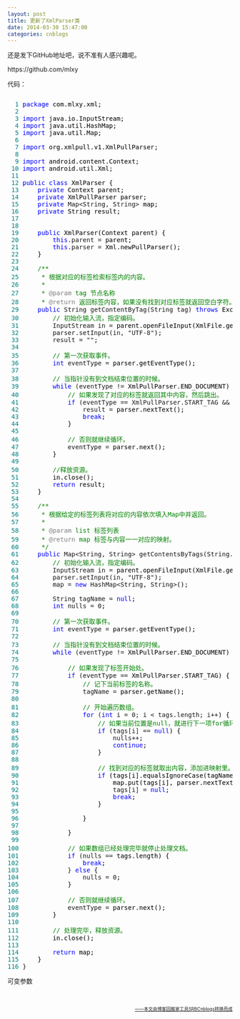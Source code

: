 ```yaml
---
layout: post
title: 更新了XmlParser类
date: 2014-03-30 15:47:00
categories: cnblogs
---
```


<p>还是发下GitHub地址吧，说不准有人感兴趣呢。</p>
<p>https://github.com/mlxy</p>
<p>代码：</p>
<div class="cnblogs_code" onclick="cnblogs_code_show('1fa43143-6077-42fa-a82a-d14834df7272')"><img id="code_img_closed_1fa43143-6077-42fa-a82a-d14834df7272" class="code_img_closed" src="http://images.cnblogs.com/OutliningIndicators/ContractedBlock.gif" alt="" /><img id="code_img_opened_1fa43143-6077-42fa-a82a-d14834df7272" class="code_img_opened" style="display: none;" onclick="cnblogs_code_hide('1fa43143-6077-42fa-a82a-d14834df7272',event)" src="http://images.cnblogs.com/OutliningIndicators/ExpandedBlockStart.gif" alt="" />
<div id="cnblogs_code_open_1fa43143-6077-42fa-a82a-d14834df7272" class="cnblogs_code_hide">
<pre><span style="color: #008080;">  1</span> <span style="color: #0000ff;">package</span><span style="color: #000000;"> com.mlxy.xml;
</span><span style="color: #008080;">  2</span> 
<span style="color: #008080;">  3</span> <span style="color: #0000ff;">import</span><span style="color: #000000;"> java.io.InputStream;
</span><span style="color: #008080;">  4</span> <span style="color: #0000ff;">import</span><span style="color: #000000;"> java.util.HashMap;
</span><span style="color: #008080;">  5</span> <span style="color: #0000ff;">import</span><span style="color: #000000;"> java.util.Map;
</span><span style="color: #008080;">  6</span> 
<span style="color: #008080;">  7</span> <span style="color: #0000ff;">import</span><span style="color: #000000;"> org.xmlpull.v1.XmlPullParser;
</span><span style="color: #008080;">  8</span> 
<span style="color: #008080;">  9</span> <span style="color: #0000ff;">import</span><span style="color: #000000;"> android.content.Context;
</span><span style="color: #008080;"> 10</span> <span style="color: #0000ff;">import</span><span style="color: #000000;"> android.util.Xml;
</span><span style="color: #008080;"> 11</span> 
<span style="color: #008080;"> 12</span> <span style="color: #0000ff;">public</span> <span style="color: #0000ff;">class</span><span style="color: #000000;"> XmlParser {
</span><span style="color: #008080;"> 13</span>     <span style="color: #0000ff;">private</span><span style="color: #000000;"> Context parent;
</span><span style="color: #008080;"> 14</span>     <span style="color: #0000ff;">private</span><span style="color: #000000;"> XmlPullParser parser;
</span><span style="color: #008080;"> 15</span>     <span style="color: #0000ff;">private</span> Map&lt;String, String&gt;<span style="color: #000000;"> map;
</span><span style="color: #008080;"> 16</span>     <span style="color: #0000ff;">private</span><span style="color: #000000;"> String result;
</span><span style="color: #008080;"> 17</span>     
<span style="color: #008080;"> 18</span>     
<span style="color: #008080;"> 19</span>     <span style="color: #0000ff;">public</span><span style="color: #000000;"> XmlParser(Context parent) {
</span><span style="color: #008080;"> 20</span>         <span style="color: #0000ff;">this</span>.parent =<span style="color: #000000;"> parent;
</span><span style="color: #008080;"> 21</span>         <span style="color: #0000ff;">this</span>.parser =<span style="color: #000000;"> Xml.newPullParser();
</span><span style="color: #008080;"> 22</span> <span style="color: #000000;">    }
</span><span style="color: #008080;"> 23</span>     
<span style="color: #008080;"> 24</span>     <span style="color: #008000;">/**</span> 
<span style="color: #008080;"> 25</span> <span style="color: #008000;">     * 根据对应的标签检索标签内的内容。
</span><span style="color: #008080;"> 26</span> <span style="color: #008000;">     * 
</span><span style="color: #008080;"> 27</span> <span style="color: #008000;">     * </span><span style="color: #808080;">@param</span><span style="color: #008000;"> tag 节点名称
</span><span style="color: #008080;"> 28</span> <span style="color: #008000;">     * </span><span style="color: #808080;">@return</span><span style="color: #008000;"> 返回标签内容，如果没有找到对应标签就返回空白字符。</span><span style="color: #008000;">*/</span>
<span style="color: #008080;"> 29</span>     <span style="color: #0000ff;">public</span> String getContentByTag(String tag) <span style="color: #0000ff;">throws</span><span style="color: #000000;"> Exception {
</span><span style="color: #008080;"> 30</span>         <span style="color: #008000;">//</span><span style="color: #008000;"> 初始化输入流，指定编码。</span>
<span style="color: #008080;"> 31</span>         InputStream in =<span style="color: #000000;"> parent.openFileInput(XmlFile.getFile().getName());
</span><span style="color: #008080;"> 32</span>         parser.setInput(in, "UTF-8"<span style="color: #000000;">);
</span><span style="color: #008080;"> 33</span>         result = ""<span style="color: #000000;">;
</span><span style="color: #008080;"> 34</span>         
<span style="color: #008080;"> 35</span>         <span style="color: #008000;">//</span><span style="color: #008000;"> 第一次获取事件。</span>
<span style="color: #008080;"> 36</span>         <span style="color: #0000ff;">int</span> eventType =<span style="color: #000000;"> parser.getEventType();
</span><span style="color: #008080;"> 37</span> 
<span style="color: #008080;"> 38</span>         <span style="color: #008000;">//</span><span style="color: #008000;"> 当指针没有到文档结束位置的时候。</span>
<span style="color: #008080;"> 39</span>         <span style="color: #0000ff;">while</span> (eventType !=<span style="color: #000000;"> XmlPullParser.END_DOCUMENT) {
</span><span style="color: #008080;"> 40</span>             <span style="color: #008000;">//</span><span style="color: #008000;"> 如果发现了对应的标签就返回其中内容，然后跳出。</span>
<span style="color: #008080;"> 41</span>             <span style="color: #0000ff;">if</span> (eventType == XmlPullParser.START_TAG &amp;&amp;<span style="color: #000000;"> tag.equalsIgnoreCase(parser.getName())) {
</span><span style="color: #008080;"> 42</span>                 result =<span style="color: #000000;"> parser.nextText();
</span><span style="color: #008080;"> 43</span>                 <span style="color: #0000ff;">break</span><span style="color: #000000;">;
</span><span style="color: #008080;"> 44</span> <span style="color: #000000;">            }
</span><span style="color: #008080;"> 45</span>             
<span style="color: #008080;"> 46</span>             <span style="color: #008000;">//</span><span style="color: #008000;"> 否则就继续循环。</span>
<span style="color: #008080;"> 47</span>             eventType =<span style="color: #000000;"> parser.next();
</span><span style="color: #008080;"> 48</span> <span style="color: #000000;">        }
</span><span style="color: #008080;"> 49</span> 
<span style="color: #008080;"> 50</span>         <span style="color: #008000;">//</span><span style="color: #008000;">释放资源。</span>
<span style="color: #008080;"> 51</span> <span style="color: #000000;">        in.close();
</span><span style="color: #008080;"> 52</span>         <span style="color: #0000ff;">return</span><span style="color: #000000;"> result;
</span><span style="color: #008080;"> 53</span> <span style="color: #000000;">    }
</span><span style="color: #008080;"> 54</span>     
<span style="color: #008080;"> 55</span>     <span style="color: #008000;">/**</span>
<span style="color: #008080;"> 56</span> <span style="color: #008000;">     * 根据给定的标签列表将对应的内容依次填入Map中并返回。
</span><span style="color: #008080;"> 57</span> <span style="color: #008000;">     * 
</span><span style="color: #008080;"> 58</span> <span style="color: #008000;">     * </span><span style="color: #808080;">@param</span><span style="color: #008000;"> list 标签列表
</span><span style="color: #008080;"> 59</span> <span style="color: #008000;">     * </span><span style="color: #808080;">@return</span><span style="color: #008000;"> map 标签与内容一一对应的映射。
</span><span style="color: #008080;"> 60</span>      <span style="color: #008000;">*/</span>
<span style="color: #008080;"> 61</span>     <span style="color: #0000ff;">public</span> Map&lt;String, String&gt; getContentsByTags(String... tags) <span style="color: #0000ff;">throws</span><span style="color: #000000;"> Exception {
</span><span style="color: #008080;"> 62</span>         <span style="color: #008000;">//</span><span style="color: #008000;"> 初始化输入流，指定编码。</span>
<span style="color: #008080;"> 63</span>         InputStream in =<span style="color: #000000;"> parent.openFileInput(XmlFile.getFile().getName());
</span><span style="color: #008080;"> 64</span>         parser.setInput(in, "UTF-8"<span style="color: #000000;">);
</span><span style="color: #008080;"> 65</span>         map = <span style="color: #0000ff;">new</span> HashMap&lt;String, String&gt;<span style="color: #000000;">();
</span><span style="color: #008080;"> 66</span>         
<span style="color: #008080;"> 67</span>         String tagName = <span style="color: #0000ff;">null</span><span style="color: #000000;">;
</span><span style="color: #008080;"> 68</span>         <span style="color: #0000ff;">int</span> nulls = 0<span style="color: #000000;">;
</span><span style="color: #008080;"> 69</span>         
<span style="color: #008080;"> 70</span>         <span style="color: #008000;">//</span><span style="color: #008000;"> 第一次获取事件。</span>
<span style="color: #008080;"> 71</span>         <span style="color: #0000ff;">int</span> eventType =<span style="color: #000000;"> parser.getEventType();
</span><span style="color: #008080;"> 72</span>         
<span style="color: #008080;"> 73</span>         <span style="color: #008000;">//</span><span style="color: #008000;"> 当指针没有到文档结束位置的时候。</span>
<span style="color: #008080;"> 74</span>         <span style="color: #0000ff;">while</span> (eventType !=<span style="color: #000000;"> XmlPullParser.END_DOCUMENT) {
</span><span style="color: #008080;"> 75</span>             
<span style="color: #008080;"> 76</span>             <span style="color: #008000;">//</span><span style="color: #008000;"> 如果发现了标签开始处。</span>
<span style="color: #008080;"> 77</span>             <span style="color: #0000ff;">if</span> (eventType ==<span style="color: #000000;"> XmlPullParser.START_TAG) {
</span><span style="color: #008080;"> 78</span>                 <span style="color: #008000;">//</span><span style="color: #008000;"> 记下当前标签的名称。</span>
<span style="color: #008080;"> 79</span>                 tagName =<span style="color: #000000;"> parser.getName();
</span><span style="color: #008080;"> 80</span>                 
<span style="color: #008080;"> 81</span>                 <span style="color: #008000;">//</span><span style="color: #008000;"> 开始遍历数组。</span>
<span style="color: #008080;"> 82</span>                 <span style="color: #0000ff;">for</span> (<span style="color: #0000ff;">int</span> i = 0; i &lt; tags.length; i++<span style="color: #000000;">) {
</span><span style="color: #008080;"> 83</span>                     <span style="color: #008000;">//</span><span style="color: #008000;"> 如果当前位置是null，就进行下一项for循环。</span>
<span style="color: #008080;"> 84</span>                     <span style="color: #0000ff;">if</span> (tags[i] == <span style="color: #0000ff;">null</span><span style="color: #000000;">) {
</span><span style="color: #008080;"> 85</span>                         nulls++<span style="color: #000000;">;
</span><span style="color: #008080;"> 86</span>                         <span style="color: #0000ff;">continue</span><span style="color: #000000;">;
</span><span style="color: #008080;"> 87</span> <span style="color: #000000;">                    }
</span><span style="color: #008080;"> 88</span>                     
<span style="color: #008080;"> 89</span>                     <span style="color: #008000;">//</span><span style="color: #008000;"> 找到对应的标签就取出内容，添加进映射里。然后把数组的当前位置改为null并继续寻找下一个标签。</span>
<span style="color: #008080;"> 90</span>                     <span style="color: #0000ff;">if</span><span style="color: #000000;"> (tags[i].equalsIgnoreCase(tagName)) {
</span><span style="color: #008080;"> 91</span> <span style="color: #000000;">                        map.put(tags[i], parser.nextText());
</span><span style="color: #008080;"> 92</span>                         tags[i] = <span style="color: #0000ff;">null</span><span style="color: #000000;">;
</span><span style="color: #008080;"> 93</span>                         <span style="color: #0000ff;">break</span><span style="color: #000000;">;
</span><span style="color: #008080;"> 94</span> <span style="color: #000000;">                    }
</span><span style="color: #008080;"> 95</span>                     
<span style="color: #008080;"> 96</span> <span style="color: #000000;">                }
</span><span style="color: #008080;"> 97</span>                 
<span style="color: #008080;"> 98</span> <span style="color: #000000;">            }
</span><span style="color: #008080;"> 99</span>             
<span style="color: #008080;">100</span>             <span style="color: #008000;">//</span><span style="color: #008000;"> 如果数组已经处理完毕就停止处理文档。</span>
<span style="color: #008080;">101</span>             <span style="color: #0000ff;">if</span> (nulls ==<span style="color: #000000;"> tags.length) {
</span><span style="color: #008080;">102</span>                 <span style="color: #0000ff;">break</span><span style="color: #000000;">;
</span><span style="color: #008080;">103</span>             } <span style="color: #0000ff;">else</span><span style="color: #000000;"> {
</span><span style="color: #008080;">104</span>                 nulls = 0<span style="color: #000000;">;
</span><span style="color: #008080;">105</span> <span style="color: #000000;">            }
</span><span style="color: #008080;">106</span>             
<span style="color: #008080;">107</span>             <span style="color: #008000;">//</span><span style="color: #008000;"> 否则就继续循环。</span>
<span style="color: #008080;">108</span>             eventType =<span style="color: #000000;"> parser.next();
</span><span style="color: #008080;">109</span> <span style="color: #000000;">        }
</span><span style="color: #008080;">110</span> 
<span style="color: #008080;">111</span>         <span style="color: #008000;">//</span><span style="color: #008000;"> 处理完毕，释放资源。</span>
<span style="color: #008080;">112</span> <span style="color: #000000;">        in.close();
</span><span style="color: #008080;">113</span>         
<span style="color: #008080;">114</span>         <span style="color: #0000ff;">return</span><span style="color: #000000;"> map;
</span><span style="color: #008080;">115</span> <span style="color: #000000;">    }
</span><span style="color: #008080;">116</span> }</pre>
</div>
<span class="cnblogs_code_collapse">可变参数</span></div>
<p>&nbsp;</p>

<div align=right><a href="https://github.com/mlxy"><font size=1>——本文由博客园搬家工具SRBCnblogs转换而成</font></a></div>
